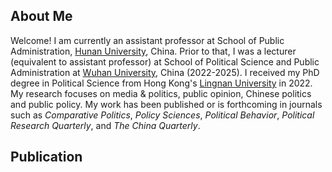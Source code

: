 ## About Me
Welcome! I am currently an assistant professor at School of Public Administration, [Hunan University](https://www-en.hnu.edu.cn/), China. Prior to that, I was a lecturer (equivalent to assistant professor) at School of Political Science and Public Administration at [Wuhan University](https://en.whu.edu.cn/), China (2022-2025). I received my PhD degree in Political Science from Hong Kong's [Lingnan University](https://www.ln.edu.hk/) in 2022. My research focuses on media & politics, public opinion, Chinese politics and public policy. My work has been published or is forthcoming in journals such as *Comparative Politics*, *Policy Sciences*, *Political Behavior*, *Political Research Quarterly*, and *The China Quarterly*.
## Publication

